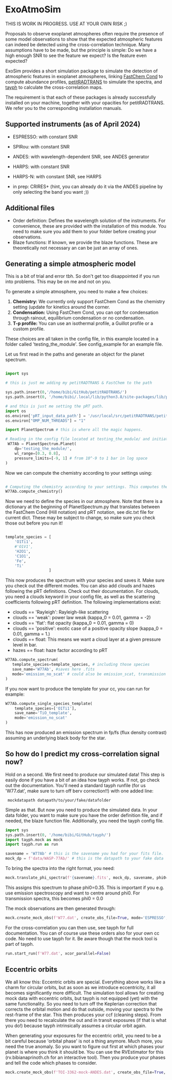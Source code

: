 # ExoAtmoSim
THIS IS WORK IN PROGRESS. USE AT YOUR OWN RISK ;) 

Proposals to observe exoplanet atmospheres often require the presence of some model observations to show that the expected atmospheric features can indeed be detected using the cross-correlation technique. 
Many assumptions have to be made, but the principle is simple: Do we have a high enough SNR to see the feature we expect? Is the feature even expected?

ExoSim provides a short simulation package to simulate the detection of atmospheric features in exoplanet atmospheres, linking <a href="https://github.com/exoclime/FastChem">FastChem Cond</a> to compute abundance profiles,  <a href="https://gitlab.com/mauricemolli/petitRADTRANS.git">petitRADTRANS</a> to simulate the spectra, and <a href="https://github.com/Hoeijmakers/tayph">tayph</a> to calculate the cross-correlation maps. 

The requirement is that each of these packages is already successfully installed on your machine, together with your opacities for petitRADTRANS. We refer you to the corresponding installation manuals.

## Supported instruments (as of April 2024)

- ESPRESSO: with constant SNR
- SPIRou: with constant SNR
- ANDES: with wavelength-dependent SNR, see ANDES generator
- HARPS: with constant SNR
- HARPS-N: with constant SNR, see HARPS

- in prep: CRIRES+ (hint, you can already do it via the ANDES pipeline by only selecting the band you want ;))


## Additional files

- Order definition: Defines the wavelength solution of the instruments. For convenience, these are provided with the installation of this module. You need to make sure you add them to your folder before creating your observations.
- Blaze functions: If known, we provide the blaze functions. These are theoretically not necessary an can be just an array of ones.
  
## Generating a simple atmospheric model

This is a bit of trial and error tbh. So don't get too disappointed if you run into problems. This may be on me and not on you. 

To generate a simple atmosphere, you need to make a few choices:

1) **Chemistry:** We currently only support FastChem Cond as the chemistry setting (update for kinetics around the corner.
2) **Condensation:** Using FastChem Cond, you can opt for condensation through rainout, equilibrium condensation or no condensation.
3) **T-p profile:** You can use an isothermal profile, a Guillot profile or a custom profile.

These choices are all taken in the config file, in this example located in a folder called 'testing_the_module'. See config_example for an example file.

Let us first read in the paths and generate an object for the planet spectrum.

```python

import sys

# this is just me adding my petitRADTRANS & FastChem to the path

sys.path.insert(0,'/home/bibi/GitHub/petitRADTRANS/') 
sys.path.insert(0, '/home/bibi/.local/lib/python3.8/site-packages/lib/python3.8/site-packages/pyfastchem-3.0-py3.8-linux-x86_64.egg/')

# and this is just me setting the pRT path.
import os
os.environ['pRT_input_data_path'] = '/usr/local/src/petitRADTRANS/petitRADTRANS/input_data/'
os.environ["OMP_NUM_THREADS"] = "1"

import PlanetSpectrum # this is where all the magic happens.

# Reading in the config file located at testing_the_module/ and initiating the Planet object with a spectrum over the wavelength range from 0.3 to 0.8 micron
 W77Ab = PlanetSpectrum.Planet(
    dp='testing_the_module/', 
    wl_range=[0.3, 0.8],
    pressure_limits=[-9, 1] # from 10^-9 to 1 bar in log space
)

```
Now we can compute the chemistry according to your settings using:

```python

# Computing the chemistry according to your settings. This computes the chemistry for all the molecules and atoms in FastChem Cond (see their documentation).
W77Ab.compute_chemistry()

```

Now we need to define the species in our atmosphere. 
Note that there is a dictionary at the beginning of PlanetSpectrum.py that translates between the FastChem Cond (Hill notation) and pRT notation, see dic.txt file for current dict.
These may be subject to change, so make sure you check those out before you run it!

```python

template_species = [
    'O1Ti1',
    #'O1V1',
    'H2O1',
    'C1O1',
    'Fe',
    'Ti'
                   ]
```
This now produces the spectrum with your species and saves it. Make sure you check out the different modes. You can also add clouds and hazes following the pRT definitions. Check out their documentation.
For clouds, you need a clouds keyword in your config file, as well as the scattering coefficients following pRT definition. The following implementations exist:

- clouds == 'Rayleigh': Rayleigh-like scattering
- clouds == 'weak': power law weak (kappa_0 = 0.01, gamma = -2)
- clouds == 'flat': flat opacity (kappa_0 = 0.01, gamma = 0)
- clouds == 'positive': exotic case of a positive opacity slope (kappa_0 = 0.01, gamma = 1.)
- clouds == float: This means we want a cloud layer at a given pressure level in bar.
- hazes == float: haze factor according to pRT

```python
W77Ab.compute_spectrum(
   template_species=template_species, # including those species
   save_name='W77Ab', #saves here .fits
   mode='emission_no_scat' # could also be emission_scat, transmission
)
```

If you now want to produce the template for your cc, you can run for example:

```python
W77Ab.compute_single_species_template(
    template_species=['O1Ti1'], 
    save_name='TiO_template',
    mode='emission_no_scat'
)
```


This has now produced an emission spectrum in fp/fs (flux density contrast) assuming an underlying black body for the star. 

## So how do I predict my cross-correlation signal now?

Hold on a second. We first need to produce our simulated data!
This step is easily done if you have a bit of an idea how tayph works. If not, go check out the documentation. You'll need a standard tayph runfile (for us 'W77.dat', make sure to turn off berv correction!!) with one added line:

<code> mockdatapath      datapath/to/your/fake/datafolder</code>

Simple as that. But now you need to produce the simulated data. In your data folder, you want to make sure you have the order definition file, and if needed, the blaze function file. Additionally, you need the tayph config file. 

```python
import sys
sys.path.insert(0, '/home/bibi/GitHub/tayph/') 
import tayph.mock as mock
import tayph.run as run

savename = 'W77Ab' # this is the savename you had for your fits file.
mock_dp = f'data/WASP-77Ab/' # this is the datapath to your fake data

```

To bring the spectra into the right format, you need:

```python
mock.translate_phi_spectra(f'{savename}.fits', mock_dp, savename, phi0=0.35)
```

This assigns this spectrum to phase phi0=0.35. This is important if you e.g. use emission spectroscopy and want to centre around phi0. 
For transmission spectra, this becomes phi0 = 0.0

The mock observations are then generated through:

```python
mock.create_mock_obs(f'W77.dat', create_obs_file=True, mode='ESPRESSO', real_data=False, spec='flux', rot=True)
```

For the cross-correlation you can then use, see tayph for full documentation. You can of course use these orders also for your own cc code. No need to use tayph for it. Be aware though that the mock tool is part of tayph.

```python
run.start_run(f'W77.dat', xcor_parallel=False)
```


## Eccentric orbits

We all know this: Eccentric orbits are special. Everything above works like a charm for circular orbits, but as soon as we introduce eccentricity, it all becomes significantly more difficult. The simulation tool allows for creating mock data with eccentric orbits, but tayph is not equipped (yet) with the same functionality. So you need to turn off the Keplerian correction that corrects the orbital motion and do that outside, moving your spectra to the rest-frame of the star. This then produces your ccf (cleaning steps). From there you need to recalculate the out and in transit exposures (if that is what you do!) because tayph intrinsically assumes a circular orbit again. 

When generating your exposures for the eccentric orbit, you need to be a bit careful because 'orbital phase' is not a thing anymore. Much more, you need the true anomaly. So you want to figure out first at which phases your planet is where you think it should be. You can use the RVEstimator for this (rv.bibianaprinoth.ch for an interactive tool). Then you produce your phases and tell the code which phases to consider.

```python
mock.create_mock_obs(f'TOI-3362-mock-ANDES.dat', create_obs_file=True, mode='ANDES', real_data=False, spec='depth', rot=True, eccentric_orbit=True, phase_range=phases) # this is an example for a transiting planet. Phases are not the true anomaly.
```
